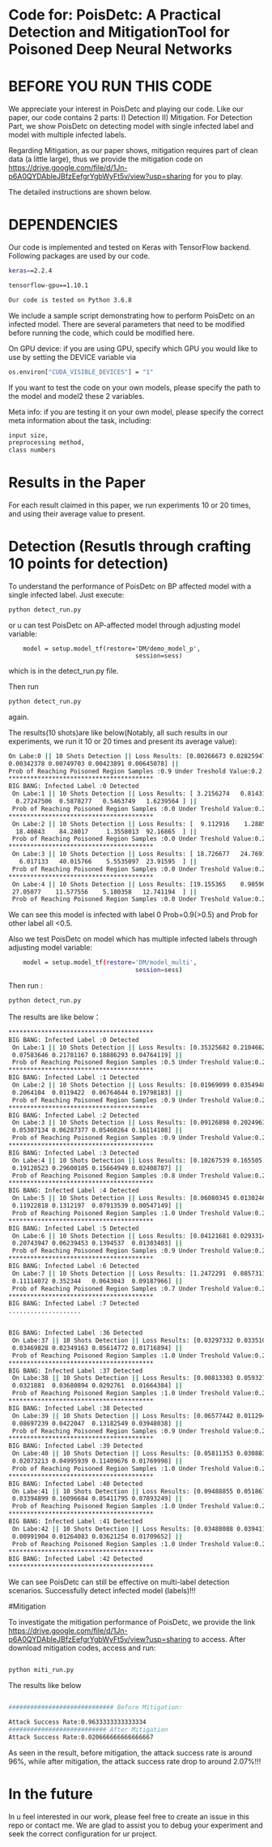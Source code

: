# Code for: PoisDetc: A Practical Detection and MitigationTool for Poisoned Deep Neural Networks 


# BEFORE YOU RUN THIS CODE

We appreciate your interest in PoisDetc and playing our code. Like our paper, our code contains 2 parts: I) Detection II) Mitigation. For Detection Part, we show PoisDetc on detecting model with single infected label and model with multiple infected labels.

Regarding Mitigation, as our paper shows, mitigation requires part of clean data (a little large), thus we provide the mitigation code on https://drive.google.com/file/d/1Jn-p6A0QYDAbIeJBfzEefgrYgbWyFt5v/view?usp=sharing for you to play. 



The detailed instructions are shown below.

# DEPENDENCIES 

Our code is implemented and tested on Keras with TensorFlow backend. 
Following packages are used by our code.

```bash
keras==2.2.4

tensorflow-gpu==1.10.1

Our code is tested on Python 3.6.8
```
We include a sample script demonstrating how to perform PoisDetc on an infected model. There are several parameters that need to be modified before running the code, which could be modified here.

On GPU device: 
if you are using GPU, specify which GPU you would like to use by setting the DEVICE variable via
```bash
os.environ["CUDA_VISIBLE_DEVICES"] = "1"
```

If you want to test the code on your own models, please specify the path to the model and model2 these 2 variables.

Meta info: if you are testing it on your own model, please specify the correct meta information about the task, including:
```bash
input size, 
preprocessing method, 
class numbers
```
# Results in the Paper 

For each result claimed in this paper, we run experiments 10 or 20 times, and using their average value to present.
# Detection (Resutls through crafting 10 points for detection)
To understand the performance of PoisDetc on BP affected model with a single infected label. Just execute:
```bash
python detect_run.py
```
or u can test PoisDetc on AP-affected model through adjusting model variable:
```
    model = setup.model_tf(restore='DM/demo_model_p',
                                   session=sess)
```
which is in the detect_run.py file.

Then run 
```bash
python detect_run.py
```
again.

The results(10 shots)are like below(Notably, all such results in our experiments, we run it 10 or 20 times and present its average value):

```bash
On Labe:0 || 10 Shots Detection || Loss Results: [0.00266673 0.02825947 0.01446394 0.0382086  0.52626806 0.0225951
0.00342378 0.00749703 0.00423891 0.00645078] || 
Prob of Reaching Poisoned Region Samples :0.9 Under Treshold Value:0.2
****************************************
BIG BANG: Infected Label :0 Detected
 On Labe:1 || 10 Shots Detection || Loss Results: [ 3.2156274   0.81431085  0.7940536   0.7660262   1.4209422  42.576817
  0.27247506  0.5878277   0.5463749   1.6239564 ] || 
 Prob of Reaching Poisoned Region Samples :0.0 Under Treshold Value:0.2
****************************************
 On Labe:2 || 10 Shots Detection || Loss Results: [  9.112916    1.2885572  10.86104   153.86241   148.91853   103.0526
  18.40843    84.28017     1.3558013  92.16865  ] || 
 Prob of Reaching Poisoned Region Samples :0.0 Under Treshold Value:0.2
****************************************
 On Labe:3 || 10 Shots Detection || Loss Results: [ 18.726677   24.76916     8.617739   79.89331    69.64562   104.409676
   6.017133   40.015766    5.5535097  23.91595  ] || 
 Prob of Reaching Poisoned Region Samples :0.0 Under Treshold Value:0.2
****************************************
 On Labe:4 || 10 Shots Detection || Loss Results: [19.155365    0.90590537 15.5154705  80.70176    87.53547    52.141125
 27.05077    11.577556    5.180358   12.741194  ] || 
 Prob of Reaching Poisoned Region Samples :0.0 Under Treshold Value:0.2


```

We can see this model is infected with label 0 Prob=0.9(>0.5) and Prob for other label all <0.5.

Also we test PoisDetc on model which has multiple infected labels through adjusting model variable:

```bash
    model = setup.model_tf(restore='DM/model_multi',
                                   session=sess)
```

Then run :
```bash
python detect_run.py
```

The results are like below：
```bash
****************************************
BIG BANG: Infected Label :0 Detected
 On Labe:1 || 10 Shots Detection || Loss Results: [0.35325682 0.21046627 0.1247039  0.05628126 0.26255715 0.70279235
 0.07583646 0.21781167 0.18886293 0.04764119] || 
 Prob of Reaching Poisoned Region Samples :0.5 Under Treshold Value:0.2
****************************************
BIG BANG: Infected Label :1 Detected
 On Labe:2 || 10 Shots Detection || Loss Results: [0.01969099 0.03549487 0.16866726 0.13001718 0.02077685 0.04573347
 0.2064104  0.0119422  0.06764644 0.19798183] || 
 Prob of Reaching Poisoned Region Samples :0.9 Under Treshold Value:0.2
****************************************
BIG BANG: Infected Label :2 Detected
 On Labe:3 || 10 Shots Detection || Loss Results: [0.09126898 0.20249633 0.16969615 0.01580756 0.18796748 0.07208104
 0.05307134 0.06287377 0.05460264 0.16114108] || 
 Prob of Reaching Poisoned Region Samples :0.9 Under Treshold Value:0.2
****************************************
BIG BANG: Infected Label :3 Detected
 On Labe:4 || 10 Shots Detection || Loss Results: [0.10267539 0.165505   0.1870562  0.11185228 0.6083618  0.14408442
 0.19120523 0.29600105 0.15664949 0.02408787] || 
 Prob of Reaching Poisoned Region Samples :0.8 Under Treshold Value:0.2
****************************************
BIG BANG: Infected Label :4 Detected
 On Labe:5 || 10 Shots Detection || Loss Results: [0.06080345 0.01302461 0.05855379 0.01484961 0.03136057 0.05721588
 0.11922818 0.1312197  0.07913539 0.00547149] || 
 Prob of Reaching Poisoned Region Samples :1.0 Under Treshold Value:0.2
****************************************
BIG BANG: Infected Label :5 Detected
 On Labe:6 || 10 Shots Detection || Loss Results: [0.04121681 0.02933144 0.13108148 0.08108559 0.04346799 0.08522524
 0.20743947 0.06239453 0.1394537  0.01303403] || 
 Prob of Reaching Poisoned Region Samples :0.9 Under Treshold Value:0.2
****************************************
BIG BANG: Infected Label :6 Detected
 On Labe:7 || 10 Shots Detection || Loss Results: [1.2472291  0.08573119 0.09100791 0.18725798 0.2276497  0.10550883
 0.11114072 0.352344   0.0643043  0.09187966] || 
 Prob of Reaching Poisoned Region Samples :0.7 Under Treshold Value:0.2
****************************************
BIG BANG: Infected Label :7 Detected
....................


BIG BANG: Infected Label :36 Detected
 On Labe:37 || 10 Shots Detection || Loss Results: [0.03297332 0.0335109  0.02651408 0.00888407 0.13258283 0.07696318
 0.03469828 0.02349163 0.05614772 0.01716894] || 
 Prob of Reaching Poisoned Region Samples :1.0 Under Treshold Value:0.2
****************************************
BIG BANG: Infected Label :37 Detected
 On Labe:38 || 10 Shots Detection || Loss Results: [0.00813303 0.05932701 0.03996958 0.06097226 0.09461465 0.09641044
 0.0321881  0.03680894 0.0292761  0.01664384] || 
 Prob of Reaching Poisoned Region Samples :1.0 Under Treshold Value:0.2
****************************************
BIG BANG: Infected Label :38 Detected
 On Labe:39 || 10 Shots Detection || Loss Results: [0.06577442 0.01129459 0.28396013 0.15900452 0.04137421 0.08394548
 0.08697239 0.0422047  0.13182549 0.03948038] || 
 Prob of Reaching Poisoned Region Samples :0.9 Under Treshold Value:0.2
****************************************
BIG BANG: Infected Label :39 Detected
 On Labe:40 || 10 Shots Detection || Loss Results: [0.05811353 0.0308832  0.02704354 0.02164211 0.1018156  0.11730121
 0.02073213 0.04995939 0.11409676 0.01769998] || 
 Prob of Reaching Poisoned Region Samples :1.0 Under Treshold Value:0.2
****************************************
BIG BANG: Infected Label :40 Detected
 On Labe:41 || 10 Shots Detection || Loss Results: [0.09488855 0.05186722 0.0514556  0.02768068 0.09325781 0.04232858
 0.03394899 0.16096684 0.05411795 0.07893249] || 
 Prob of Reaching Poisoned Region Samples :1.0 Under Treshold Value:0.2
****************************************
BIG BANG: Infected Label :41 Detected
 On Labe:42 || 10 Shots Detection || Loss Results: [0.03488088 0.03941151 0.12827407 0.02262901 0.04048751 0.03010109
 0.00991904 0.01264083 0.03621254 0.01709652] || 
 Prob of Reaching Poisoned Region Samples :1.0 Under Treshold Value:0.2
****************************************
BIG BANG: Infected Label :42 Detected
****************************************
```
We can see PoisDetc can still be effective on multi-label detection scenarios. Successfully detect infected model (labels)!!!

#Mitigation

To investigate the mitigation performance of PoisDetc, we provide the link https://drive.google.com/file/d/1Jn-p6A0QYDAbIeJBfzEefgrYgbWyFt5v/view?usp=sharing to access. After download mitigation codes, access and run: 

```bash

python miti_run.py

```

The results like below

```bash

############################# Before Mitigation:

Attack Success Rate:0.9633333333333334
########################### After Mitigation
Attack Success Rate:0.020666666666666667
```
As seen in the result, before mitigation, the attack success rate is around 96%, while after mitigation, the attack success rate drop to around 2.07%!!!
# In the future
In u feel interested in our work, please feel free to create an issue in this repo or contact me. We are glad to assist you to debug your experiment and seek the correct configuration for ur project.


